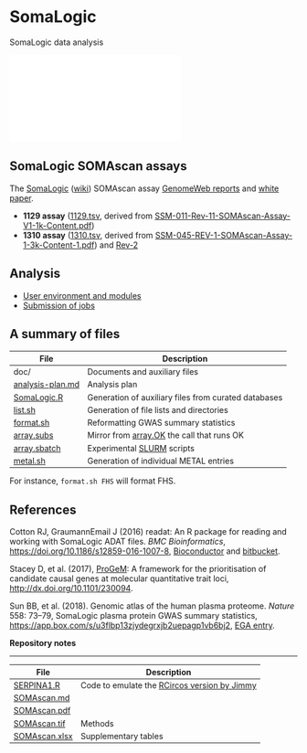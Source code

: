 # SomaLogic
SomaLogic data analysis

![**A conceptual figure on SERPINA1**](doc/SERPINA1.pdf)

## SomaLogic SOMAscan assays

The [SomaLogic](https://somalogic.com/) ([wiki](https://en.wikipedia.org/wiki/SomaLogic)) SOMAscan assay
[GenomeWeb reports](https://www.genomeweb.com/resources/new-product/somalogic-somascan-assay-13k) and 
[white paper](http://somalogic.com/wp-content/uploads/2017/06/SSM-002-Technical-White-Paper_010916_LSM1.pdf).

* **1129 assay** ([1129.tsv](doc/1129.tsv), derived from [SSM-011-Rev-11-SOMAscan-Assay-V1-1k-Content.pdf](http://www.somalogic.com/wp-content/uploads/2016/10/SSM-011-Rev-11-SOMAscan-Assay-V1-1k-Content.pdf))
* **1310 assay** ([1310.tsv](doc/1310.tsv), derived from [SSM-045-REV-1-SOMAscan-Assay-1-3k-Content-1.pdf](http://somalogic.com/wp-content/uploads/2016/09/SSM-045-REV-1-SOMAscan-Assay-1-3k-Content-1.pdf)) and [Rev-2](doc/SSM-045-Rev-2-SOMAscan-Assay-1.3k-Content.xlsx)

## Analysis

* [User environment and modules](https://www.hpc.cam.ac.uk/using-clusters/user-environment-and-modules)
* [Submission of jobs](https://www.hpc.cam.ac.uk/using-clusters/running-jobs/submission)

## A summary of files

File  | Description
-------------|---------------------------------
doc/ | Documents and auxiliary files
[analysis-plan.md](analysis-plan.md) | Analysis plan
[SomaLogic.R](SomaLogic.R) | Generation of auxiliary files from curated databases
[list.sh](list.sh) | Generation of file lists and directories
[format.sh](format.sh) | Reformatting GWAS summary statistics
[array.subs](array.subs) | Mirror from [array.OK](array.OK) the call that runs OK
[array.sbatch](array.sbatch) | Experimental [SLURM](https://slurm.schedmd.com/) scripts
[metal.sh](metal.sh) | Generation of individual METAL entries

For instance, `format.sh FHS` will format FHS. 

## References

Cotton RJ, GraumannEmail J (2016) readat: An R package for reading and working with SomaLogic ADAT files.
*BMC Bioinformatics*, https://doi.org/10.1186/s12859-016-1007-8, [Bioconductor](https://bioconductor.org/packages/release/bioc/html/readat.html) and [bitbucket](https://bitbucket.org/graumannlabtools/readat).

Stacey D, et al. (2017), [ProGeM](https://github.com/ds763/ProGeM): A framework for the prioritisation of candidate causal genes at molecular
quantitative trait loci, http://dx.doi.org/10.1101/230094.

Sun BB, et al. (2018). Genomic atlas of the human plasma proteome. *Nature* 558: 73–79, SomaLogic plasma protein GWAS summary statistics, https://app.box.com/s/u3flbp13zjydegrxjb2uepagp1vb6bj2, [EGA entry](https://ega-archive.org/studies/EGAS00001002555).

**Repository notes**

-----------------------------------------------
File | Description
-------------|---------------------------------
[SERPINA1.R](doc/SERPINA1.R) | Code to emulate the [RCircos version by Jimmy](doc/fig2.R)
[SOMAscan.md](doc/SOMAscan.md) |
[SOMAscan.pdf](doc/SOMAscan.pdf) |
[SOMAscan.tif](doc/SOMAscan.tif) | Methods
[SOMAscan.xlsx](doc/SOMAscan.xlsx) | Supplementary tables
